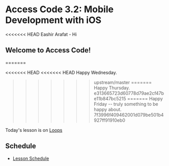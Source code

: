 # Access Code 3.2: Mobile Development with iOS
<<<<<<< HEAD
Eashir Arafat - Hi
## Welcome to Access Code!
=======

<<<<<<< HEAD
<<<<<<< HEAD
Happy Wednesday.
>>>>>>> upstream/master
=======
Happy Thursday.
>>>>>>> e313665723d60778d79ae2cf47be11b847bc5215
=======
Happy Friday -- truly something to be happy about.
>>>>>>> 7f3996f409462001d079be501b4927ff91910eb0

Today's lesson is on [Loops](/lessons/loops)

## Schedule

- [Lesson Schedule](schedule.md)
